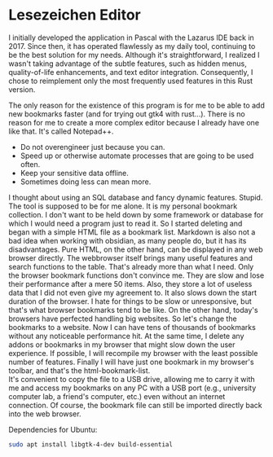 # Lesezeichen Editor

I initially developed the application in Pascal with the Lazarus IDE back in 2017.
Since then, it has operated flawlessly as my daily tool, continuing to be the best solution for my needs.
Although it's straightforward, I realized I wasn't taking advantage of the subtle features, such as hidden menus, quality-of-life enhancements, and text editor integration.
Consequently, I chose to reimplement only the most frequently used features in this Rust version.

The only reason for the existence of this program is for me to be able to add new bookmarks faster (and for trying out gtk4 with rust...).
There is no reason for me to create a more complex editor because I already have one like that. It's called Notepad++.

- Do not overengineer just because you can.
- Speed up or otherwise automate processes that are going to be used often.
- Keep your sensitive data offline.
- Sometimes doing less can mean more.

I thought about using an SQL database and fancy dynamic features. Stupid. The tool is supposed to be for me alone.
It is my personal bookmark collection. I don't want to be held down by some framework or database for which I would need a program just to read it.
So I started deleting and began with a simple HTML file as a bookmark list. Markdown is also not a bad idea when working with obsidian, as many people do, but it has its disadvantages.
Pure HTML, on the other hand, can be displayed in any web browser directly. The webbrowser itself brings many useful features and search functions to the table.
That's already more than what I need. Only the browser bookmark functions don't convince me. They are slow and lose their performance after a mere 50 items.
Also, they store a lot of useless data that I did not even give my agreement to. It also slows down the start duration of the browser. I hate for things to be slow or unresponsive, but that's what browser bookmarks tend to be like.
On the other hand, today's browsers have perfected handling big websites. So let's change the bookmarks to a website.
Now I can have tens of thousands of bookmarks without any noticeable performance hit. At the same time, I delete any addons or bookmarks in my browser that might slow down the user experience.
If possible, I will recompile my browser with the least possible number of features. Finally I will have just one bookmark in my browser's toolbar, and that's the html-bookmark-list.  
It's convenient to copy the file to a USB drive, allowing me to carry it with me and access my bookmarks on any PC with a USB port (e.g., university computer lab, a friend's computer, etc.) even without an internet connection.
Of course, the bookmark file can still be imported directly back into the web browser.

Dependencies for Ubuntu:  
```bash
sudo apt install libgtk-4-dev build-essential
```
